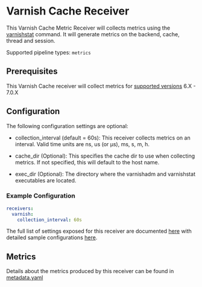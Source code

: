 # Varnish Cache Receiver

This Varnish Cache Metric Receiver will collects metrics using the [varnishstat](https://varnish-cache.org/docs/7.0/reference/varnishstat.html#varnishstat-1) command. It will generate metrics on the backend, cache, thread and session.

Supported pipeline types: `metrics`

## Prerequisites

This Varnish Cache receiver will collect metrics for [supported versions](https://varnish-cache.org/releases/) 6.X - 7.0.X 

## Configuration

The following configuration settings are optional:

- collection_interval (default = 60s): This receiver collects metrics on an interval. Valid time units are ns, us (or µs), ms, s, m, h.

- cache_dir (Optional): This specifies the cache dir to use when collecting metrics. If not specified, this will default to the host name.
- exec_dir (Optional): The directory where the varnishadm and varnishstat executables are located. 

### Example Configuration
```yaml
receivers:
  varnish:
    collection_interval: 60s
```

The full list of settings exposed for this receiver are documented [here](./config.go) with detailed sample configurations [here](./testdata/config.yaml).

## Metrics

Details about the metrics produced by this receiver can be found in [metadata.yaml](./metadata.yaml)
